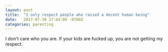 ```yaml
---
layout: post
title:  "I only respect people who raised a decent human being"
date:   2017-07-30 17:44:00 -07002
categories: parenting
---
```


I don't care who you are. If your kids are fucked up, you are not getting my respect.